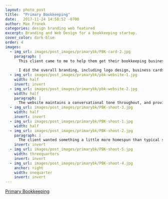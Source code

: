 ```yaml
---
layout: photo_post
title:  "Primary Bookkeeping"
date:   2017-11-24 14:58:52 -0700
author: Max Fronek
categories: design branding web featured
excerpt: Branding and Web Design for a bookkeeping startup.
cover_color: dark-blue
order: 4
images:
  - img_url: images/post_images/primarybk/PBK-card-2.jpg
    paragraph: |
      This client came to me to help them get their bookkeeping business of the ground. She wanted a clean and modern logo that represented her main reason for starting the company&#58; to spend more time with her son. The brief was to use only primary colors in the palette, incorporate simple geometric shapes, and stay within established styles of other bookkeeping services. The final logo is based on a child's building block, while the arrowheads represent the financial cycle.
      
      I did the overall branding, including logo design, business cards, letterhead, and invoice design.  I also designed the webpage, and did a photoshoot for the client to use as unique content.
  - img_url: images/post_images/primarybk/pbk-website-1.jpg
    width: half
    invert: invert
  - img_url: images/post_images/primarybk/pbk-website-2.jpg
    width: half 
    paragraph: |
      The website maintains a conversational tone throughout, and provides a lighter tone than other, more conservative bookkeepers. The format is cleanly laid out, and is easily expandable for any changing needs the client may have.
  - img_url: images/post_images/primarybk/PBK-shoot-3.jpg
    width: half
    invert: invert
  - img_url: images/post_images/primarybk/PBK-shoot-1.jpg
    width: half
  - img_url: images/post_images/primarybk/PBK-shoot-2.jpg
    paragraph: |
      The client wanted something a little more homespun than typical stock photos, so I shot a series of her working, using her own tools, to lend authenticity to the photography and give her content to use across platforms.
    invert: invert
  - img_url: images/post_images/primarybk/PBK-shoot-5.jpg
    width: threequarters
    invert: invert
  - img_url: images/post_images/primarybk/PBK-shoot-4.jpg
    anchor: right
    width: onequarter 
    invert: invert
---
```



[Primary Bookkeeping](http://primarybk.com)
